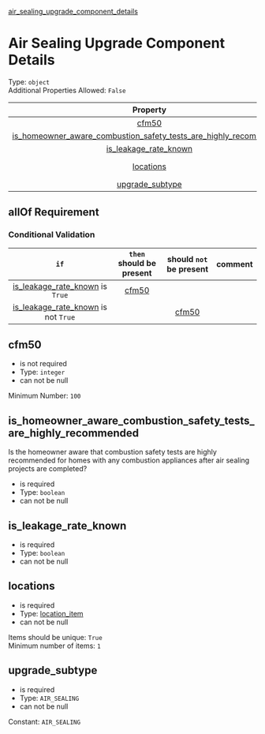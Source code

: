 


  
[air_sealing_upgrade_component_details](air_sealing_upgrade_component_details.md)
# Air Sealing Upgrade Component Details
  
Type: `object`  
Additional Properties Allowed: `False`  
  

|Property|Type|Required|Format|Title|
| :---: | :---: | :---: | :---: | :---: |
|[cfm50](#cfm50)|`integer`||||
|[is_homeowner_aware_combustion_safety_tests_are_highly_recommended](#is_homeowner_aware_combustion_safety_tests_are_highly_recommended)|`boolean`|:white_check_mark:|||
|[is_leakage_rate_known](#is_leakage_rate_known)|`boolean`|:white_check_mark:|||
|[locations](#locations)|[location_item](location_item.md)|:white_check_mark:||Location Item|
|[upgrade_subtype](#upgrade_subtype)|`AIR_SEALING`|:white_check_mark:|||
  

## allOf Requirement
  

### Conditional Validation
  

|`if`|`then` should be present|should `not` be present|comment|
| :---: | :---: | :---: | :---: |
|[is_leakage_rate_known](#is_leakage_rate_known) is `True`|[cfm50](#cfm50)|||
|[is_leakage_rate_known](#is_leakage_rate_known) is not `True`||[cfm50](#cfm50)||

## cfm50
  
  
  

- is not required
- Type: `integer`
- can not be null
  
Minimum Number: `100`
## is_homeowner_aware_combustion_safety_tests_are_highly_recommended
  
Is the homeowner aware that combustion safety tests are highly recommended for homes with any combustion appliances after air sealing projects are completed?  
  

- is required
- Type: `boolean`
- can not be null

## is_leakage_rate_known
  
  
  

- is required
- Type: `boolean`
- can not be null

## locations
  
  
  

- is required
- Type: [location_item](location_item.md)
- can not be null
  
Items should be unique: `True`  
Minimum number of items: `1`
## upgrade_subtype
  
  
  

- is required
- Type: `AIR_SEALING`
- can not be null
  
Constant: `AIR_SEALING`